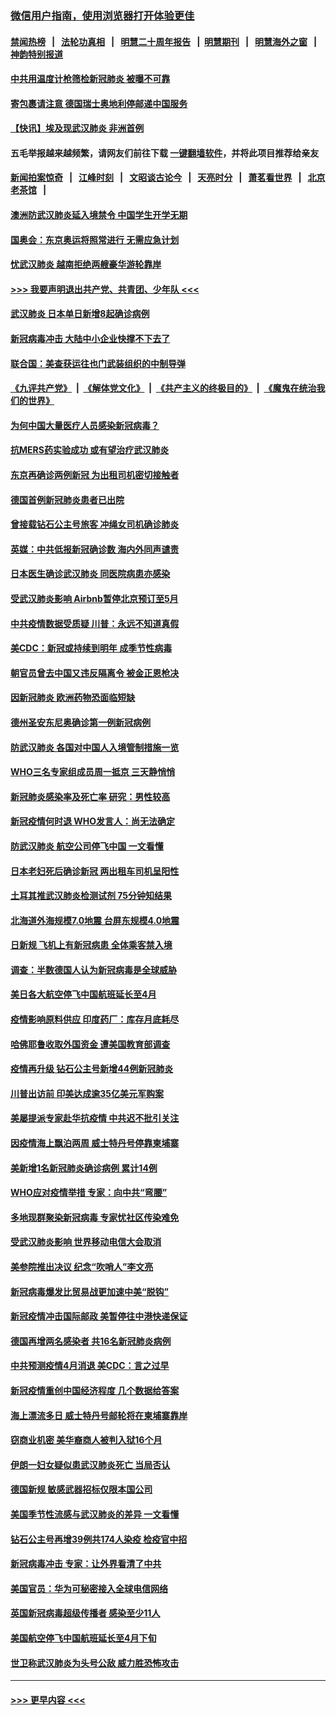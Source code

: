 ### [微信用户指南，使用浏览器打开体验更佳](https://github.com/gfw-breaker/banned-news1/blob/master/indexes/wechat-guide.md?t=0)
#### [禁闻热榜](热点新闻.md?t=0)  &nbsp;&nbsp;|&nbsp;&nbsp; [法轮功真相](https://github.com/gfw-breaker/truth/blob/master/README.md?t=0) &nbsp;&nbsp;|&nbsp;&nbsp; [明慧二十周年报告](https://github.com/gfw-breaker/mh-reports/blob/master/README.md?t=0) &nbsp;&nbsp;|&nbsp;&nbsp;[明慧期刊](https://github.com/gfw-breaker/mh-qikan) &nbsp;&nbsp;|&nbsp;&nbsp; [明慧海外之窗](https://github.com/gfw-breaker/mh-news/blob/master/README.md?t=0) &nbsp;&nbsp;|&nbsp;&nbsp; [神韵特别报道](https://github.com/gfw-breaker/mh-news/blob/master/shenyun.md?t=0)
#### [中共用温度计枪筛检新冠肺炎 被曝不可靠](../pages/nsc418/n11869707.md?t=02150522) 
#### [寄包裹请注意 德国瑞士奥地利停邮递中国服务](../pages/nsc418/n11869727.md?t=02150522) 
#### [【快讯】埃及现武汉肺炎 非洲首例](../pages/nsc418/n11869766.md?t=02150522) 
#### 五毛举报越来越频繁，请网友们前往下载 [一键翻墙软件](https://github.com/gfw-breaker/ssr-accounts)，并将此项目推荐给亲友
#### [新闻拍案惊奇](https://github.com/gfw-breaker/banned-news1/blob/master/pages/link4.md) &nbsp;&nbsp;|&nbsp;&nbsp; [江峰时刻](https://github.com/gfw-breaker/banned-news1/blob/master/pages/link4.md) &nbsp;&nbsp;|&nbsp;&nbsp; [文昭谈古论今](https://github.com/gfw-breaker/banned-news1/blob/master/pages/link4.md) &nbsp;&nbsp;|&nbsp;&nbsp; [天亮时分](https://github.com/gfw-breaker/banned-news1/blob/master/pages/link4.md) &nbsp;&nbsp;|&nbsp;&nbsp; [萧茗看世界](https://github.com/gfw-breaker/banned-news1/blob/master/pages/link4.md) &nbsp;&nbsp;|&nbsp;&nbsp; [北京老茶馆](https://github.com/gfw-breaker/banned-news1/blob/master/pages/link4.md) &nbsp;&nbsp;|&nbsp;&nbsp; 
#### [澳洲防武汉肺炎延入境禁令 中国学生开学无期](../pages/nsc418/n11869546.md?t=02150522) 
#### [国奥会：东京奥运将照常进行 无需应急计划](../pages/nsc418/n11869422.md?t=02150522) 
#### [忧武汉肺炎 越南拒绝两艘豪华游轮靠岸](../pages/nsc418/n11867444.md?t=02150522) 
#### [>>> 我要声明退出共产党、共青团、少年队 <<<](https://github.com/begood0513/goodnews/blob/master/quit/letter.md) 
#### [武汉肺炎 日本单日新增8起确诊病例](../pages/nsc418/n11869272.md?t=02150522) 
#### [新冠病毒冲击 大陆中小企业快撑不下去了](../pages/nsc418/n11869259.md?t=02150522) 
#### [联合国：美查获运往也门武装组织的中制导弹](../pages/nsc418/n11868677.md?t=02150522) 
#### [《九评共产党》](https://github.com/begood0513/9ping.md/blob/master/README.md) &nbsp;|&nbsp; [《解体党文化》](../../../../jtdwh.md/blob/master/README.md)  &nbsp;|&nbsp; [《共产主义的终极目的》](../../../../gczydzjmd.md/blob/master/README.md) &nbsp;|&nbsp; [《魔鬼在统治我们的世界》](../../../../mgztzwmdsj.md/blob/master/README.md) 
#### [为何中国大量医疗人员感染新冠病毒？](../pages/nsc418/n11869001.md?t=02150522) 
#### [抗MERS药实验成功 或有望治疗武汉肺炎](../pages/nsc418/n11868912.md?t=02150522) 
#### [东京再确诊两例新冠 为出租司机密切接触者](../pages/nsc418/n11868770.md?t=02150522) 
#### [德国首例新冠肺炎患者已出院](../pages/nsc418/n11868714.md?t=02150522) 
#### [曾接载钻石公主号旅客 冲绳女司机确诊肺炎](../pages/nsc418/n11868610.md?t=02150522) 
#### [英媒：中共低报新冠确诊数 海内外同声谴责](../pages/nsc418/n11867421.md?t=02150522) 
#### [日本医生确诊武汉肺炎 同医院病患亦感染](../pages/nsc418/n11867779.md?t=02150522) 
#### [受武汉肺炎影响 Airbnb暂停北京预订至5月](../pages/nsc418/n11867428.md?t=02150522) 
#### [中共疫情数据受质疑 川普：永远不知道真假](../pages/nsc418/n11867195.md?t=02150522) 
#### [美CDC：新冠或持续到明年 成季节性病毒](../pages/nsc418/n11867279.md?t=02150522) 
#### [朝官员曾去中国又违反隔离令 被金正恩枪决](../pages/nsc418/n11867087.md?t=02150522) 
#### [因新冠肺炎 欧洲药物恐面临短缺](../pages/nsc418/n11867036.md?t=02150522) 
#### [德州圣安东尼奥确诊第一例新冠病例](../pages/nsc418/n11867194.md?t=02150522) 
#### [防武汉肺炎 各国对中国人入境管制措施一览](../pages/nsc418/n11838726.md?t=02150522) 
#### [WHO三名专家组成员周一抵京 三天静悄悄](../pages/nsc418/n11866947.md?t=02150522) 
#### [新冠肺炎感染率及死亡率 研究：男性较高](../pages/nsc418/n11866956.md?t=02150522) 
#### [新冠疫情何时退 WHO发言人：尚无法确定](../pages/nsc418/n11866864.md?t=02150522) 
#### [防武汉肺炎 航空公司停飞中国 一文看懂](../pages/nsc418/n11866800.md?t=02150522) 
#### [日本老妇死后确诊新冠 两出租车司机呈阳性](../pages/nsc418/n11866755.md?t=02150522) 
#### [土耳其推武汉肺炎检测试剂 75分钟知结果](../pages/nsc418/n11866520.md?t=02150522) 
#### [北海道外海规模7.0地震 台屏东规模4.0地震](../pages/nsc418/n11866262.md?t=02150522) 
#### [日新规 飞机上有新冠病患 全体乘客禁入境](../pages/nsc418/n11866233.md?t=02150522) 
#### [调查：半数德国人认为新冠病毒是全球威胁](../pages/nsc418/n11866687.md?t=02150522) 
#### [美日各大航空停飞中国航班延长至4月](../pages/nsc418/n11865980.md?t=02150522) 
#### [疫情影响原料供应 印度药厂：库存月底耗尽](../pages/nsc418/n11865151.md?t=02150522) 
#### [哈佛耶鲁收取外国资金 遭美国教育部调查](../pages/nsc418/n11864950.md?t=02150522) 
#### [疫情再升级 钻石公主号新增44例新冠肺炎](../pages/nsc418/n11865033.md?t=02150522) 
#### [川普出访前 印美达成逾35亿美元军购案](../pages/nsc418/n11865444.md?t=02150522) 
#### [美屡提派专家赴华抗疫情 中共迟不批引关注](../pages/nsc418/n11864719.md?t=02150522) 
#### [因疫情海上飘泊两周 威士特丹号停靠柬埔寨](../pages/nsc418/n11865007.md?t=02150522) 
#### [美新增1名新冠肺炎确诊病例 累计14例](../pages/nsc418/n11864893.md?t=02150522) 
#### [WHO应对疫情举措 专家：向中共“弯腰”](../pages/nsc418/n11864727.md?t=02150522) 
#### [多地现群聚染新冠病毒 专家忧社区传染难免](../pages/nsc418/n11864715.md?t=02150522) 
#### [受武汉肺炎影响 世界移动电信大会取消](../pages/nsc418/n11864629.md?t=02150522) 
#### [美参院推出决议 纪念“吹哨人”李文亮](../pages/nsc418/n11863852.md?t=02150522) 
#### [新冠病毒爆发比贸易战更加速中美“脱钩”](../pages/nsc418/n11864470.md?t=02150522) 
#### [新冠疫情冲击国际邮政 美暂停往中港快递保证](../pages/nsc418/n11864207.md?t=02150522) 
#### [德国再增两名感染者 共16名新冠肺炎病例](../pages/nsc418/n11864293.md?t=02150522) 
#### [中共预测疫情4月消退 美CDC：言之过早](../pages/nsc418/n11864310.md?t=02150522) 
#### [新冠疫情重创中国经济程度 几个数据给答案](../pages/nsc418/n11864203.md?t=02150522) 
#### [海上漂流多日 威士特丹号邮轮将在柬埔寨靠岸](../pages/nsc418/n11864029.md?t=02150522) 
#### [窃商业机密 美华裔商人被判入狱16个月](../pages/nsc418/n11863911.md?t=02150522) 
#### [伊朗一妇女疑似患武汉肺炎死亡 当局否认](../pages/nsc418/n11863650.md?t=02150522) 
#### [德国新规 敏感武器招标仅限本国公司](../pages/nsc418/n11863509.md?t=02150522) 
#### [美国季节性流感与武汉肺炎的差异 一文看懂](../pages/nsc418/n11862428.md?t=02150522) 
#### [钻石公主号再增39例共174人染疫 检疫官中招](../pages/nsc418/n11862422.md?t=02150522) 
#### [新冠病毒冲击 专家：让外界看清了中共](../pages/nsc418/n11862280.md?t=02150522) 
#### [美国官员：华为可秘密接入全球电信网络](../pages/nsc418/n11862122.md?t=02150522) 
#### [英国新冠病毒超级传播者 感染至少11人](../pages/nsc418/n11862023.md?t=02150522) 
#### [美国航空停飞中国航班延长至4月下旬](../pages/nsc418/n11861970.md?t=02150522) 
#### [世卫称武汉肺炎为头号公敌 威力胜恐怖攻击](../pages/nsc418/n11861982.md?t=02150522) 

----
#### [ >>> 更早内容 <<< ](../indexes/nsc418-earlier.md)

